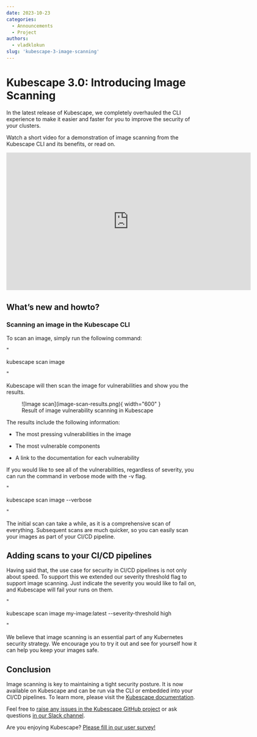 ```yaml
---
date: 2023-10-23
categories:
  - Announcements
  - Project
authors:
  - vladklokun
slug: 'kubescape-3-image-scanning'
---
```


# Kubescape 3.0: Introducing Image Scanning

In the latest release of Kubescape, we completely overhauled the CLI experience to make it easier and faster for you to improve the security of your clusters.

Watch a short video for a demonstration of image scanning from the Kubescape CLI and its benefits, or read on.

<div class="video-wrapper">
  <iframe width="640" height="360" src="https://youtu.be/rjLL_5F41Oc" title="YouTube video player" frameborder="0" allow="accelerometer; autoplay; clipboard-write; encrypted-media; gyroscope; picture-in-picture; web-share" allowfullscreen></iframe>
</div>

<!-- more -->

## What’s new and howto?

### Scanning an image in the Kubescape CLI

To scan an image, simply run the following command:

"

kubescape scan image 

"

Kubescape will then scan the image for vulnerabilities and show you the results. 

<figure markdown>
  ![Image scan](image-scan-results.png){ width="600" }
  <figcaption>Result of image vulnerability scanning in Kubescape</figcaption>
</figure>

The results include the following information:

* The most pressing vulnerabilities in the image

* The most vulnerable components

* A link to the documentation for each vulnerability

If you would like to see all of the vulnerabilities, regardless of severity, you can run the command in verbose mode with the -v flag.

"

kubescape scan image  --verbose

"

The initial scan can take a while, as it is a comprehensive scan of everything. Subsequent scans are much quicker, so you can easily scan your images as part of your CI/CD pipeline.

## Adding scans to your CI/CD pipelines

Having said that, the use case for security in CI/CD pipelines is not only about speed. To support this we extended our severity threshold flag to support image scanning. Just indicate the severity you would like to fail on, and Kubescape will fail your runs on them.

"

kubescape scan image my-image:latest --severity-threshold high

"

We believe that image scanning is an essential part of any Kubernetes security strategy. We encourage you to try it out and see for yourself how it can help you keep your images safe.


## Conclusion

Image scanning is key to maintaining a tight security posture. It is now available on Kubescape and can be run via the CLI or embedded into your CI/CD pipelines. To learn more, please visit the [Kubescape documentation](https://kubescape.io/operator/vulnerabilities.md).

Feel free to [raise any issues in the Kubescape GitHub project](https://github.com/kubescape/kubescape/issues) or ask questions [in our Slack channel](https://kubescape.io/project/community/#slack).

Are you enjoying Kubescape? [Please fill in our user survey!](https://kubescape.io/project/survey/)

